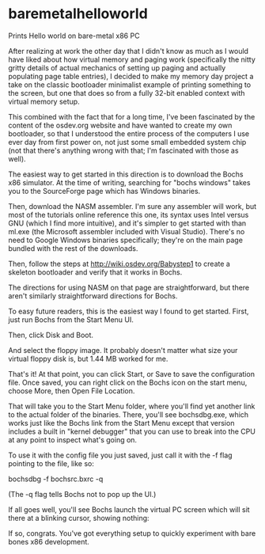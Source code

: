 # baremetalhelloworld
Prints Hello world on bare-metal x86 PC

After realizing at work the other day that I didn't know as much as I would have liked about how virtual memory and paging work (specifically the nitty gritty details of actual mechanics of setting up paging and actually populating page table entries), I decided to make my memory day project a take on the classic bootloader minimalist example of printing something to the screen, but one that does so from a fully 32-bit enabled context with virtual memory setup.

This combined with the fact that for a long time, I've been fascinated by the content of the osdev.org website and have wanted to create my own bootloader, so that I understood the entire process of the computers I use ever day from first power on, not just some small embedded system chip (not that there's anything wrong with that; I'm fascinated with those as well).

The easiest way to get started in this direction is to download the Bochs x86 simulator. At the time of writing, searching for "bochs windows" takes you to the SourceForge page which has Windows binaries.

Then, download the NASM assembler. I'm sure any assembler will work, but most of the tutorials online reference this one, its syntax uses Intel versus GNU (which I find more intuitive), and it's simpler to get started with than ml.exe (the Microsoft assembler included with Visual Studio). There's no need to Google Windows binaries specifically; they're on the main page bundled with the rest of the downloads.

Then, follow the steps at http://wiki.osdev.org/Babystep1 to create a skeleton bootloader and verify that it works in Bochs.

The directions for using NASM on that page are straightforward, but there aren't similarly straightforward directions for Bochs.

To easy future readers, this is the easiest way I found to get started. First, just run Bochs from the Start Menu UI.

 Then, click Disk and Boot.
 

And select the floppy image. It probably doesn't matter what size your virtual floppy disk is, but 1.44 MB worked for me.

 

That's it! At that point, you can click Start, or Save to save the configuration file. Once saved, you can right click on the Bochs icon on the start menu, choose More, then Open File Location.

That will take you to the Start Menu folder, where you'll find yet another link to the actual folder of the binaries. There, you'll see bochsdbg.exe, which works just like the Bochs link from the Start Menu except that version includes a built in "kernel debugger" that you can use to break into the CPU at any point to inspect what's going on.

To use it with the config file you just saved, just call it with the -f flag pointing to the file, like so:

bochsdbg -f bochsrc.bxrc -q

(The -q flag tells Bochs not to pop up the UI.)

If all goes well, you'll see Bochs launch the virtual PC screen which will sit there at a blinking cursor, showing nothing:

If so, congrats. You've got everything setup to quickly experiment with bare bones x86 development.
